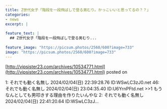 ```yaml
---
title: Z世代女子「階段を一段飛ばしで登る男むり。かっこいいと思ってるの？？」
categories:
- news
excerpt: |
  
feature_text: |
  ## Z世代女子「階段を一段飛ばしで登る男むり...
  
feature_image: "https://picsum.photos/2560/600?image=733"
image: "https://picsum.photos/2560/600?image=733"
---
```


[http://vipsister23.com/archives/10534771.html](http://vipsister23.com/archives/10534771.html)
posted on 

<!--more-->

1: それでも動く名無し 2024/02/04(日) 22:39:28.76 ID:WSwLC3zJ0.net 46: それでも動く名無し 2024/02/04(日) 23:04:35.40 ID:U6YrnPFtd.net &gt;&gt;1 もうなんとしても男叩きする理由を作りたいんやな 2: それでも動く名無し 2024/02/04(日) 22:41:20.64 ID:WSwLC3zJ...
